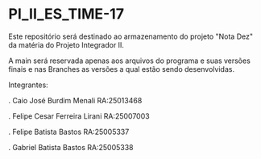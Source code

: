 # PI_II_ES_TIME-17

Este repositório será destinado ao armazenamento do projeto "Nota Dez" da matéria do Projeto Integrador II.

A main será reservada apenas aos arquivos do programa e suas versões finais 
e nas Branches as versões a qual estão sendo desenvolvidas. 


Integrantes:

. Caio José Burdim Menali       RA:25013468

. Felipe Cesar Ferreira Lirani  RA:25007003

. Felipe Batista Bastos         RA:25005337

. Gabriel Batista Bastos        RA:25005338
